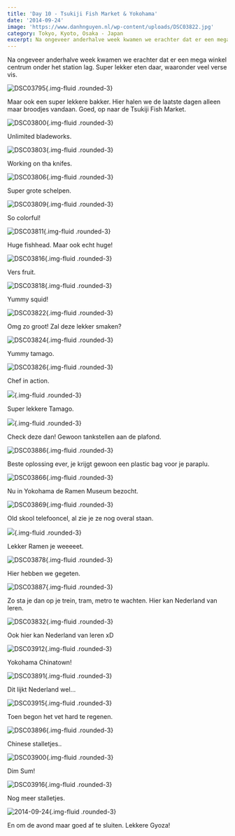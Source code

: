 ```yaml
---
title: 'Day 10 - Tsukiji Fish Market & Yokohama'
date: '2014-09-24'
image: 'https://www.danhnguyen.nl/wp-content/uploads/DSC03822.jpg'
category: Tokyo, Kyoto, Osaka - Japan
excerpt: Na ongeveer anderhalve week kwamen we erachter dat er een mega winkel centrum onder het station lag. Super lekker...
---
```


Na ongeveer anderhalve week kwamen we erachter dat er een mega winkel centrum onder het station lag. Super lekker eten daar, waaronder veel verse vis.

![DSC03795](https://www.danhnguyen.nl/wp-content/uploads/DSC03795-1024x575.jpg){.img-fluid .rounded-3}

Maar ook een super lekkere bakker. Hier halen we de laatste dagen alleen maar broodjes vandaan. Goed, op naar de Tsukiji Fish Market.

![DSC03800](https://www.danhnguyen.nl/wp-content/uploads/DSC03800-1024x575.jpg){.img-fluid .rounded-3}

Unlimited bladeworks.

![DSC03803](https://www.danhnguyen.nl/wp-content/uploads/DSC03803-1024x575.jpg){.img-fluid .rounded-3}

Working on tha knifes.

![DSC03806](https://www.danhnguyen.nl/wp-content/uploads/DSC03806-1024x575.jpg){.img-fluid .rounded-3}

Super grote schelpen.

![DSC03809](https://www.danhnguyen.nl/wp-content/uploads/DSC03809-1024x575.jpg){.img-fluid .rounded-3}

So colorful!

![DSC03811](https://www.danhnguyen.nl/wp-content/uploads/DSC03811-1024x575.jpg){.img-fluid .rounded-3}

Huge fishhead. Maar ook echt huge!

![DSC03816](https://www.danhnguyen.nl/wp-content/uploads/DSC03816-1024x575.jpg){.img-fluid .rounded-3}

Vers fruit.

![DSC03818](https://www.danhnguyen.nl/wp-content/uploads/DSC03818-1024x575.jpg){.img-fluid .rounded-3}

Yummy squid!

![DSC03822](https://www.danhnguyen.nl/wp-content/uploads/DSC03822-1024x575.jpg){.img-fluid .rounded-3}

Omg zo groot! Zal deze lekker smaken?

![DSC03824](https://www.danhnguyen.nl/wp-content/uploads/DSC03824-1024x575.jpg){.img-fluid .rounded-3}

Yummy tamago.

![DSC03826](https://www.danhnguyen.nl/wp-content/uploads/DSC03826-1024x575.jpg){.img-fluid .rounded-3}

Chef in action.

![](https://www.danhnguyen.nl/wp-content/uploads/DSC038281-1024x575.jpg){.img-fluid .rounded-3}

Super lekkere Tamago.

![](https://www.danhnguyen.nl/wp-content/uploads/DSC038311-575x1024.jpg){.img-fluid .rounded-3}

Check deze dan! Gewoon tankstellen aan de plafond.

![DSC03886](https://www.danhnguyen.nl/wp-content/uploads/DSC03886-575x1024.jpg){.img-fluid .rounded-3}

Beste oplossing ever, je krijgt gewoon een plastic bag voor je paraplu.

![DSC03866](https://www.danhnguyen.nl/wp-content/uploads/DSC03866-575x1024.jpg){.img-fluid .rounded-3}

Nu in Yokohama de Ramen Museum bezocht.

![DSC03869](https://www.danhnguyen.nl/wp-content/uploads/DSC03869-575x1024.jpg){.img-fluid .rounded-3}

Old skool telefooncel, al zie je ze nog overal staan.

![](https://www.danhnguyen.nl/wp-content/uploads/DSC038761-1024x575.jpg){.img-fluid .rounded-3}

Lekker Ramen je weeeeet.

![DSC03878](https://www.danhnguyen.nl/wp-content/uploads/DSC03878-1024x575.jpg){.img-fluid .rounded-3}

Hier hebben we gegeten.

![DSC03887](https://www.danhnguyen.nl/wp-content/uploads/DSC03887-1024x575.jpg){.img-fluid .rounded-3}

Zo sta je dan op je trein, tram, metro te wachten. Hier kan Nederland van leren.

![DSC03832](https://www.danhnguyen.nl/wp-content/uploads/DSC03832-1024x575.jpg){.img-fluid .rounded-3}

Ook hier kan Nederland van leren xD

![DSC03912](https://www.danhnguyen.nl/wp-content/uploads/DSC03912-1024x575.jpg){.img-fluid .rounded-3}

Yokohama Chinatown!

![DSC03891](https://www.danhnguyen.nl/wp-content/uploads/DSC03891-1024x575.jpg){.img-fluid .rounded-3}

Dit lijkt Nederland wel...

![DSC03915](https://www.danhnguyen.nl/wp-content/uploads/DSC03915-1024x575.jpg){.img-fluid .rounded-3}

Toen begon het vet hard te regenen.

![DSC03896](https://www.danhnguyen.nl/wp-content/uploads/DSC03896-1024x575.jpg){.img-fluid .rounded-3}

Chinese stalletjes..

![DSC03900](https://www.danhnguyen.nl/wp-content/uploads/DSC03900-1024x575.jpg){.img-fluid .rounded-3}

Dim Sum!

![DSC03916](https://www.danhnguyen.nl/wp-content/uploads/DSC03916-1024x575.jpg){.img-fluid .rounded-3}

Nog meer stalletjes.

![2014-09-24](https://www.danhnguyen.nl/wp-content/uploads/2014-09-24-1024x576.jpg){.img-fluid .rounded-3}

En om de avond maar goed af te sluiten. Lekkere Gyoza!
